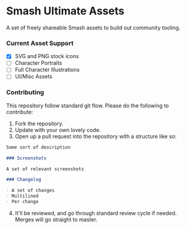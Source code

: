# Smash Ultimate Assets

A set of freely shareable Smash assets to build out community tooling.

### Current Asset Support

- [x] SVG and PNG stock icons
- [ ] Character Portraits
- [ ] Full Character Illustrations
- [ ] UI/Misc Assets

### Contributing

This repository follow standard git flow. Please do the following to contribute:

1. Fork the repository.
2. Update with your own lovely code.
3. Open up a pull request into the repository with a structure like so:

```md
Some sort of description

### Screenshots

A set of relevant screenshots

### Changelog

- A set of changes
- Multilined
- Per change

```

4. It'll be reviewed, and go through standard review cycle if needed. Merges will go straight to master.